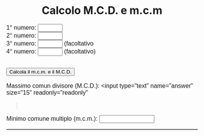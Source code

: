 <html>
<head>
<title>Calcolo MCD e mcm </title>
  <link rel="stylesheet" type="text/css" href="mcdmcm.css">
  <meta http-equiv="content-type" content="text/html; charset=iso-8859-1">

<script type="text/javascript">
<!-- Begin
function go(input1,input2,input3,input4){
if (document.form1.text3.value=="" && document.form1.text4.value==""){
document.form1.answer.value=hcf(input1,input2);
document.form1.answer2.value=lcm(input1,input2);
}

if (document.form1.text3.value!="" && document.form1.text4.value==""){
document.form1.answer.value=hcf(hcf(input1,input2),input3);
document.form1.answer2.value=lcm(lcm(input1,input2),input3);
}

if (document.form1.text3.value!="" && document.form1.text4.value!=""){
document.form1.answer.value=hcf(hcf(hcf(input1,input2),input3),input4);
document.form1.answer2.value=lcm(lcm(lcm(input1,input2),input3),input4);
}

}

function hcf(text1,text2){
var gcd=1;
if (text1>text2) {text1=text1+text2; text2=text1-text2; text1=text1-text2;}
if ((text2==(Math.round(text2/text1))*text1)) {gcd=text1}else {
for (var i = Math.round(text1/2) ; i > 1; i=i-1) {
if ((text1==(Math.round(text1/i))*i))
if ((text2==(Math.round(text2/i))*i)) {gcd=i; i=-1;}
}
}
return gcd;
}

function lcm(t1,t2){
var cm=1;
var f=hcf(t1,t2);
cm=t1*t2/f;
return cm;
}
//  End -->
</script>

</head>

<body>
<p> </p>

<h1 style="text-align: center">Calcolo M.C.D. e m.c.m</h1>

<form name="form1">

  <p><font size="3" face="Arial">1° numero: </font><font face="Arial" size="3"> <input
  type="text" name="text1" size="5"><br>
  2° numero: </font><font face="Arial" size="3"> <input type="text"
  name="text2" size="5"><br
>
  3° numero: </font><font face="Arial" size="3"> <input type="text"
  name="text3" size="5"> (facoltativo<br
>
  4° numero: </font><font face="Arial" size="3"> <input type="text"
  name="text4" size="5"> (facoltativo)<br>
  <br>

  </font><font face="Arial" size="3">

  <input type="button" value="Calcola il m.c.m. e il M.C.D."
  onclick="go(eval(document.form1.text1.value),eval(document.form1.text2.value),eval(document.form1.text3.value),eval(document.form1.text4.value))">
  <br>
  <br>
  Massimo comun divisore (M.C.D.): </font><font face="Arial" size="3"> <input type="text" name="answer" size="15" readonly="readonly"
><br>
  Minimo comune multiplo   (m.c.m.): </font>
  <font face="Arial" size="3"> <input type="text" name="answer2" size="15" readonly="readonly"></font></p>
</form>

<table border="1" width="100%" id="table1">
  <tr></tr>

</td>
  </tr>
</table>
</body>
</html>
